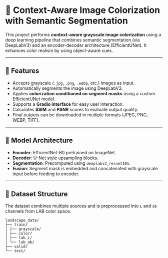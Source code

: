 # 🎨 Context-Aware Image Colorization with Semantic Segmentation

This project performs **context-aware grayscale image colorization** using a deep learning pipeline that combines semantic segmentation (via DeepLabV3) and an encoder-decoder architecture (EfficientUNet). It enhances color realism by using object-aware cues.

---

## 📌 Features

- Accepts grayscale (`.jpg`, `.png`, `.webp`, etc.) images as input.
- Automatically segments the image using DeepLabV3.
- Applies **colorization conditioned on segment masks** using a custom EfficientUNet model.
- Supports a **Gradio interface** for easy user interaction.
- Calculates **SSIM** and **PSNR** scores to evaluate output quality.
- Final outputs can be downloaded in multiple formats (JPEG, PNG, WEBP, TIFF).

---

## 🧠 Model Architecture

- **Encoder**: EfficientNet-B0 pretrained on ImageNet.
- **Decoder**: U-Net style upsampling blocks.
- **Segmentation**: Precomputed using `deeplabv3_resnet101`.
- **Fusion**: Segment mask is embedded and concatenated with grayscale input before feeding to encoder.

---

## 📁 Dataset Structure

The dataset combines multiple sources and is preprocessed into `L` and `ab` channels from LAB color space.

```
landscape_data/
├── train/
│ ├── grayscale/
│ ├── color/
│ ├── lab_L/
│ └── lab_ab/
├── valid/
└── test/

```

